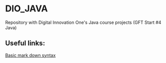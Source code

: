 # DIO_JAVA
Repository with Digital Innovation One's Java course projects (GFT Start #4 Java)

## Useful links:
[Basic mark down syntax](https://www.markdownguide.org/basic-syntax/)
